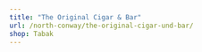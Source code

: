 ```yaml
---
title: "The Original Cigar & Bar"
url: /north-conway/the-original-cigar-und-bar/
shop: Tabak
---
```

